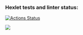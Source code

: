 ### Hexlet tests and linter status:
[![Actions Status](https://github.com/mozguru/python-project-49/workflows/hexlet-check/badge.svg)](https://github.com/mozguru/python-project-49/actions)

<a href="https://codeclimate.com/github/mozguru/python-project-49/maintainability"><img src="https://api.codeclimate.com/v1/badges/c37cff58c062735768af/maintainability" /></a>